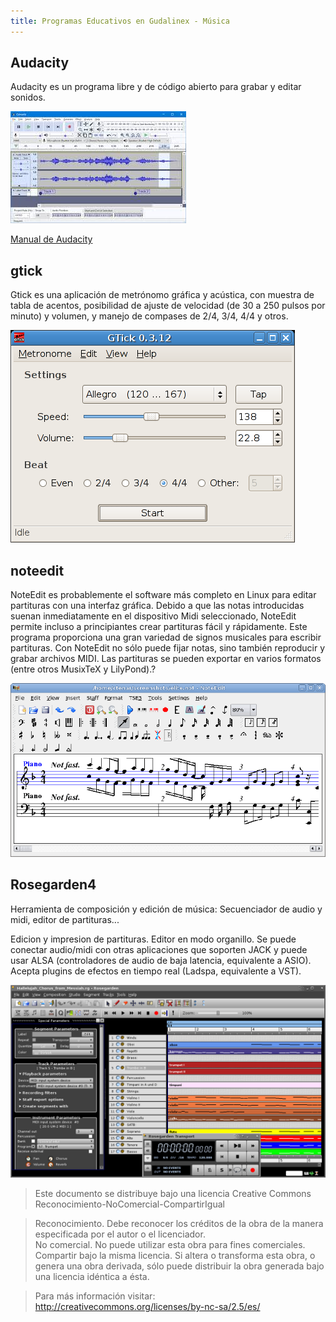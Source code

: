 ```yaml
---
title: Programas Educativos en Gudalinex - Música
---
```


## Audacity

Audacity es un programa libre y de código abierto para grabar y editar sonidos.  
  
![audio](../img/audicity.jpg "audio")  
  
[Manual de Audacity](http://mosaic.uoc.edu/pdf/Captura_y_Edicion_de_Audio_con_Herramientas_Libres_II.pdf)  
  
## gtick

Gtick es una aplicación de metrónomo gráfica y acústica, con muestra de tabla de acentos, posibilidad de ajuste de velocidad (de 30 a 250 pulsos por minuto) y volumen, y manejo de compases de 2/4, 3/4, 4/4 y otros.  
  
![music](../img/gtick.png "music")  
  
## noteedit

NoteEdit es probablemente el software más completo en Linux para editar partituras con una interfaz gráfica. Debido a que las notas introducidas suenan inmediatamente en el dispositivo Midi seleccionado, NoteEdit permite incluso a principiantes crear partituras fácil y rápidamente. Este programa proporciona una gran variedad de signos musicales para escribir partituras. Con NoteEdit no sólo puede fijar notas, sino también reproducir y grabar archivos MIDI. Las partituras se pueden exportar en varios formatos (entre otros MusixTeX y LilyPond).?  
  
![noteedit](../img/noteedit.png "noteedit")  
  
## Rosegarden4

Herramienta de composición y edición de música: Secuenciador de audio y midi, editor de partituras...  
  
Edicion y impresion de partituras. Editor en modo organillo. Se puede conectar audio/midi con otras aplicaciones que soporten JACK y puede usar ALSA (controladores de audio de baja latencia, equivalente a ASIO). Acepta plugins de efectos en tiempo real (Ladspa, equivalente a VST).  
  
![rosegarden](../img/rose.png "rosegarden")  
  
  
> Este documento se distribuye bajo una licencia Creative Commons Reconocimiento-NoComercial-CompartirIgual  
  
> Reconocimiento. Debe reconocer los créditos de la obra de la manera especificada por el autor o el licenciador.  
> No comercial. No puede utilizar esta obra para fines comerciales.  
> Compartir bajo la misma licencia. Si altera o transforma esta obra, o genera una obra derivada, sólo puede distribuir la obra generada bajo una licencia idéntica a ésta.  
  
  
> Para más información visitar: http://creativecommons.org/licenses/by-nc-sa/2.5/es/